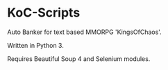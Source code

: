 # KoC-Scripts
Auto Banker for text based MMORPG 'KingsOfChaos'.

Written in Python 3.

Requires Beautiful Soup 4 and Selenium modules. 
